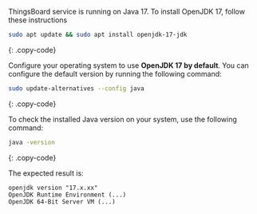 ThingsBoard service is running on Java 17. To install OpenJDK 17, follow these instructions

```bash
sudo apt update && sudo apt install openjdk-17-jdk
```
{: .copy-code}

Configure your operating system to use **OpenJDK 17 by default**.
You can configure the default version by running the following command:

```bash
sudo update-alternatives --config java
```
{: .copy-code}

To check the installed Java version on your system, use the following command:

```bash
java -version
```
{: .copy-code}

The expected result is:

```text
openjdk version "17.x.xx" 
OpenJDK Runtime Environment (...)
OpenJDK 64-Bit Server VM (...)
```
